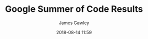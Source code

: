 ---
title: "Google Summer of Code Results"
layout: post
date: 2018-08-14 11:59
tag: Corpus Linguistics
tag: Google
teaching: false
research: true
draft: false
author: James Gawley
summary: "Results of 2018 Google Summer of Code Fellowship through the Classical Language Toolkit"
 
---